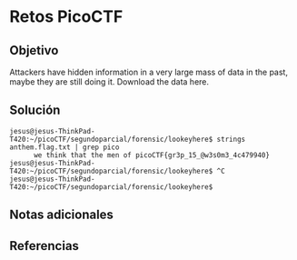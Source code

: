 # Retos PicoCTF


## Objetivo 

Attackers have hidden information in a very large mass of data in the past, maybe they are still doing it.
Download the data here.
## Solución 

```
jesus@jesus-ThinkPad-T420:~/picoCTF/segundoparcial/forensic/lookeyhere$ strings anthem.flag.txt | grep pico
      we think that the men of picoCTF{gr3p_15_@w3s0m3_4c479940}
jesus@jesus-ThinkPad-T420:~/picoCTF/segundoparcial/forensic/lookeyhere$ ^C
jesus@jesus-ThinkPad-T420:~/picoCTF/segundoparcial/forensic/lookeyhere$ 

```

## Notas adicionales 

## Referencias 
